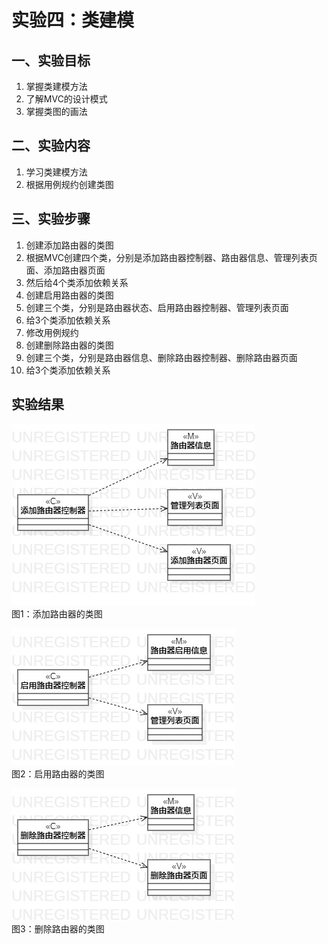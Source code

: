 # 实验四：类建模  
  
## 一、实验目标  
  
1. 掌握类建模方法  
2. 了解MVC的设计模式  
3. 掌握类图的画法  

## 二、实验内容  

1. 学习类建模方法  
2. 根据用例规约创建类图  
  
## 三、实验步骤  
  
1. 创建添加路由器的类图  
2. 根据MVC创建四个类，分别是添加路由器控制器、路由器信息、管理列表页面、添加路由器页面  
3. 然后给4个类添加依赖关系  
4. 创建启用路由器的类图  
5. 创建三个类，分别是路由器状态、启用路由器控制器、管理列表页面  
6. 给3个类添加依赖关系  
7. 修改用例规约  
8. 创建删除路由器的类图  
9. 创建三个类，分别是路由器信息、删除路由器控制器、删除路由器页面  
10. 给3个类添加依赖关系  

## 实验结果 
  
![添加类图](./tianjia.jpg)  
图1：添加路由器的类图  
  
![启用类图](./qiyongxinxi.jpg)  
图2：启用路由器的类图  

![删除类图](./shanchu.jpg)  
图3：删除路由器的类图  
